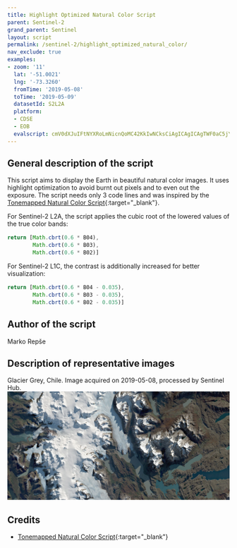 ```yaml
---
title: Highlight Optimized Natural Color Script
parent: Sentinel-2
grand_parent: Sentinel
layout: script
permalink: /sentinel-2/highlight_optimized_natural_color/
nav_exclude: true
examples:
- zoom: '11'
  lat: '-51.0021'
  lng: '-73.3260'
  fromTime: '2019-05-08'
  toTime: '2019-05-09'
  datasetId: S2L2A
  platform:
  - CDSE
  - EOB
  evalscript: cmV0dXJuIFtNYXRoLmNicnQoMC42KkIwNCksCiAgICAgICAgTWF0aC5jYnJ0KDAuNipCMDMpLAogICAgICAgIE1hdGguY2JydCgwLjYqQjAyKV0=
---
```


## General description of the script

This script aims to display the Earth in beautiful natural color images. It uses highlight optimization to avoid burnt out pixels and to even out the exposure. The script needs only 3 code lines and was inspired by the [Tonemapped Natural Color Script](https://custom-scripts.sentinel-hub.com/sentinel-2/tonemapped_natural_color/){:target="_blank"}. 

For Sentinel-2 L2A, the script applies the cubic root of the lowered values of the true color bands: 

```javascript
return [Math.cbrt(0.6 * B04),
        Math.cbrt(0.6 * B03),
        Math.cbrt(0.6 * B02)]
```

For Sentinel-2 L1C, the contrast is additionally increased for better visualization: 

```javascript
return [Math.cbrt(0.6 * B04 - 0.035),
        Math.cbrt(0.6 * B03 - 0.035),
        Math.cbrt(0.6 * B02 - 0.035)]
```

## Author of the script

Marko Repše

## Description of representative images

Glacier Grey, Chile. Image acquired on 2019-05-08, processed by Sentinel Hub. 
![Glacier Grey](fig/fig1.jpg)

## Credits

 - [Tonemapped Natural Color Script](https://custom-scripts.sentinel-hub.com/sentinel-2/tonemapped_natural_color/){:target="_blank"} 
